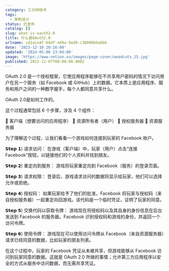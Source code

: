 ```yaml
---
category: 三分钟技术
tags:
  - 架构设计
status: 已发布
catalog: []
slug: what-is-oauth2-0
title: 什么是OAuth2.0
urlname: cd1aca4f-b4df-449a-9ed9-c3809666a6bb
date: '2023-12-10 20:16:00'
updated: '2024-05-08 23:04:00'
image: 'https://www.notion.so/images/page-cover/woodcuts_15.jpg'
published: 2022-12-07T08:00:00.000Z
---
```


OAuth 2.0 是一个授权框架，它使应用程序能够在不共享用户密码的情况下访问用户在另一个服务（如 Facebook 或 GitHub）上的数据。它本质上是应用程序、服务和用户之间的一种数字握手，每个人都同意共享什么。


OAuth 2.0是如何工作的。


这个过程通常包括 6 个步骤，涉及 4 个组件：


🔸 客户端（想要访问的应用程序）
🔸 资源所有者（用户）
🔸 授权服务器
🔸 资源服务器


为了理解这个过程，让我们看看一个游戏如何连接到玩家的 Facebook 账户。


𝗦𝘁𝗲𝗽 𝟭) 请求访问：
在游戏（客户端）中，玩家（用户）点击“连接 Facebook”按钮，以链接他们的个人资料并找到朋友。


𝗦𝘁𝗲𝗽 𝟮) 重定向到服务：
游戏将玩家重定向到 Facebook（服务）的登录页面。


𝗦𝘁𝗲𝗽 𝟯) 请求权限：
登录后，游戏请求访问的数据将显示给玩家，他们可以选择允许或拒绝。


𝗦𝘁𝗲𝗽 𝟰) 授权码：
如果玩家给予了他们的批准，Facebook 将玩家与授权码（来自授权服务器）一起重定向回游戏。该代码是一个临时凭证，证明了玩家的同意。


𝗦𝘁𝗲𝗽 𝟱) 交换代码以获取令牌：
游戏现在将授权码以及其自身的身份信息在后台发送到 Facebook 的服务器。Facebook 识别授权码和游戏的身份，并返回一个访问令牌。


𝗦𝘁𝗲𝗽 𝟲) 使用令牌：
游戏现在可以使用访问令牌从 Facebook（来自资源服务器）请求已经同意的数据，比如玩家的朋友列表。


在这个过程中，玩家的 Facebook 凭证从未被共享，但游戏能够从 Facebook 访问到玩家同意的数据。这就是 OAuth 2.0 所做的事情；允许第三方应用程序以安全的方式从服务中访问数据，而无需共享凭证。

